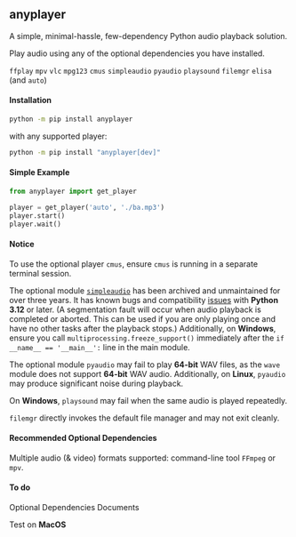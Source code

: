 ## anyplayer

A simple, minimal-hassle, few-dependency Python audio playback solution.

Play audio using any of the optional dependencies you have installed.

`ffplay` `mpv` `vlc` `mpg123` `cmus` `simpleaudio` `pyaudio` `playsound` `filemgr` `elisa` (and `auto`)

#### Installation

```sh
python -m pip install anyplayer
```

with any supported player:

```sh
python -m pip install "anyplayer[dev]"
```

#### Simple Example

```py
from anyplayer import get_player

player = get_player('auto', './ba.mp3')
player.start()
player.wait()
```

#### Notice

To use the optional player `cmus`, ensure `cmus` is running in a separate terminal session.

The optional module [`simpleaudio`](https://github.com/hamiltron/py-simple-audio) has been archived and unmaintained for over three years. It has known bugs and compatibility [issues](https://github.com/hamiltron/py-simple-audio/issues/72) with **Python 3.12** or later. (A segmentation fault will occur when audio playback is completed or aborted. This can be used if you are only playing once and have no other tasks after the playback stops.) Additionally, on **Windows**, ensure you call `multiprocessing.freeze_support()` immediately after the `if __name__ == '__main__':` line in the main module.

The optional module `pyaudio` may fail to play **64-bit** WAV files, as the `wave` module does not support **64-bit** WAV audio. Additionally, on **Linux**, `pyaudio` may produce significant noise during playback.

On **Windows**, `playsound` may fail when the same audio is played repeatedly.

`filemgr` directly invokes the default file manager and may not exit cleanly.

#### Recommended Optional Dependencies

Multiple audio (& video) formats supported: command-line tool `FFmpeg` or `mpv`.

#### To do

Optional Dependencies Documents

Test on **MacOS**
